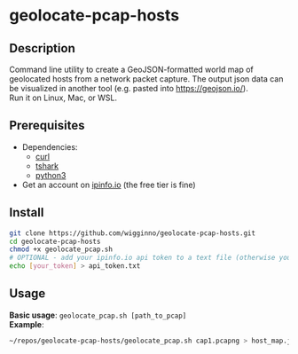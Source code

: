 # geolocate-pcap-hosts

## Description
Command line utility to create a GeoJSON-formatted world map of geolocated hosts from a network packet capture. The output json data can be visualized in another tool (e.g. pasted into https://geojson.io/).  
Run it on Linux, Mac, or WSL.

## Prerequisites
- Dependencies:
    - [curl](https://curl.se/)
    - [tshark](https://tshark.dev/)
    - [python3](https://www.python.org/)
- Get an account on [ipinfo.io](https://ipinfo.io/) (the free tier is fine)

## Install
```bash
git clone https://github.com/wigginno/geolocate-pcap-hosts.git
cd geolocate-pcap-hosts
chmod +x geolocate_pcap.sh
# OPTIONAL - add your ipinfo.io api token to a text file (otherwise you'll be prompted for it):
echo [your_token] > api_token.txt
```

## Usage
**Basic usage**: `geolocate_pcap.sh [path_to_pcap]`  
**Example**:
```bash
~/repos/geolocate-pcap-hosts/geolocate_pcap.sh cap1.pcapng > host_map.json
```
